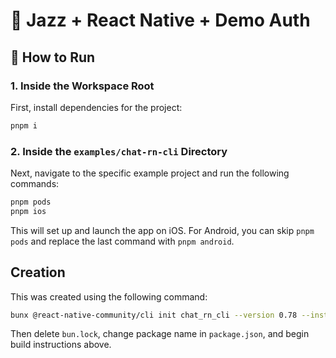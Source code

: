 # 🎷 Jazz + React Native + Demo Auth

## 🚀 How to Run

### 1. Inside the Workspace Root

First, install dependencies for the project:

```bash
pnpm i
```

### 2. Inside the `examples/chat-rn-cli` Directory

Next, navigate to the specific example project and run the following commands:

```bash
pnpm pods
pnpm ios
```

This will set up and launch the app on iOS. For Android, you can skip `pnpm pods` and replace the last command with `pnpm android`.

## Creation

This was created using the following command:

```bash
bunx @react-native-community/cli init chat_rn_cli --version 0.78 --install-pods true --skip-git-init true --package-name com.jazz.chatrncli --directory chat-rn-cli
```

Then delete `bun.lock`, change package name in `package.json`, and begin build instructions above.
